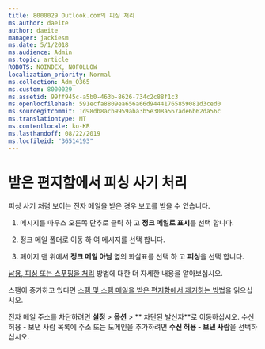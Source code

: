 ```yaml
---
title: 8000029 Outlook.com의 피싱 처리
ms.author: daeite
author: daeite
manager: jackiesm
ms.date: 5/1/2018
ms.audience: Admin
ms.topic: article
ROBOTS: NOINDEX, NOFOLLOW
localization_priority: Normal
ms.collection: Adm_O365
ms.custom: 8000029
ms.assetid: 99ff945c-a5b0-463b-8626-734c2c88f1c3
ms.openlocfilehash: 591ecfa8809ea656a66d94441765859081d3ced0
ms.sourcegitcommit: 1d98db8acb9959aba3b5e308a567ade6b62da56c
ms.translationtype: MT
ms.contentlocale: ko-KR
ms.lasthandoff: 08/22/2019
ms.locfileid: "36514193"
---
```

# <a name="deal-with-phishing-scams-in-your-inbox"></a>받은 편지함에서 피싱 사기 처리

피싱 사기 처럼 보이는 전자 메일을 받은 경우 보고를 받을 수 있습니다.
  
1. 메시지를 마우스 오른쪽 단추로 클릭 하 고 **정크 메일로 표시**를 선택 합니다. 
    
2. 정크 메일 폴더로 이동 하 여 메시지를 선택 합니다.
    
3. 페이지 맨 위에서 **정크 메일 아님** 옆의 화살표를 선택 하 고 **피싱**을 선택 합니다. 
    
[남용, 피싱 또는 스푸핑을 처리](https://go.microsoft.com/fwlink/p/?linkid=873139) 방법에 대한 더 자세한 내용을 알아보십시오.
  
스팸이 증가하고 있다면 [스팸 및 스팸 메일을 받은 편지함에서 제거하는 방법](https://go.microsoft.com/fwlink/p/?linkid=873140)을 읽으십시오.
  
전자 메일 주소를 차단하려면 **설정** \> **옵션** \> ** 차단된 발신자**로 이동하십시오. 수신 허용 - 보낸 사람 목록에 주소 또는 도메인을 추가하려면 **수신 허용 - 보낸 사람**을 선택하십시오. 
  

